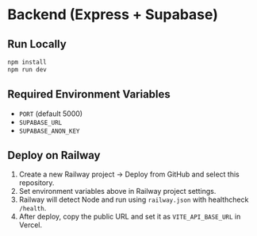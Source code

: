 # Backend (Express + Supabase)

## Run Locally

```bash
npm install
npm run dev
```

## Required Environment Variables

- `PORT` (default 5000)
- `SUPABASE_URL`
- `SUPABASE_ANON_KEY`

## Deploy on Railway

1. Create a new Railway project → Deploy from GitHub and select this repository.
2. Set environment variables above in Railway project settings.
3. Railway will detect Node and run using `railway.json` with healthcheck `/health`.
4. After deploy, copy the public URL and set it as `VITE_API_BASE_URL` in Vercel. 